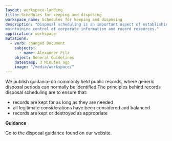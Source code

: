 ```yaml
---
layout: workspace-landing
title: Schedules for keeping and disposing
workspace_name: Schedules for keeping and disposing
description: "Disposal scheduling is an important aspect of establishing and
maintaining control of corporate information and record resources."
application: workspace
mutations:
  - verb: changed Document
    subjects:
      - name: Alexander Pilz
    object: General Guidelines
    datestamp: 3 Minutes ago
    image: "/media/workspace/"
---
```


We publish guidance on commonly held public records, where generic disposal
periods can normally be identified.The principles behind records disposal
scheduling are to ensure that:

 * records are kept for as long as they are needed
 * all legitimate considerations have been considered and balanced
 * records are kept or destroyed as appropriate

**Guidance**

Go to the disposal guidance found on our website.
